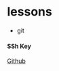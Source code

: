 # lessons


* git
#### SSh Key 
[Github](https://help.github.com/en/enterprise/2.15/user/articles/generating-a-new-ssh-key-and-adding-it-to-the-ssh-agent)
